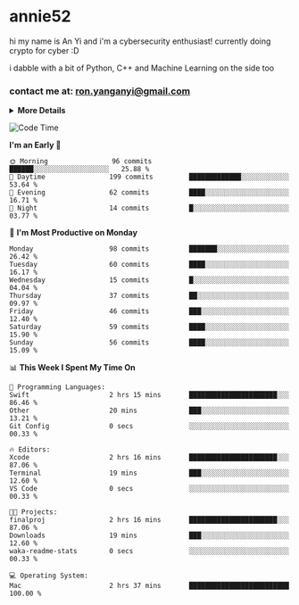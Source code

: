 # annie52 

hi my name is An Yi and i'm a cybersecurity enthusiast!
currently doing crypto for cyber :D

i dabble with a bit of Python, C++ and Machine Learning on the side too

<!--
![trophy](https://github-profile-trophy.vercel.app/?username=yanganyi&theme=discord&no-frame=true&no-bg=false&margin-w=4&row=1)
-->

### contact me at: ron.yanganyi@gmail.com

<details>
<summary>
  <strong>More Details</strong>
</summary>
<br/>

**main langs**

![Python](https://img.shields.io/badge/-Python-black?style=for-the-badge&logo=python)
![C++](https://img.shields.io/badge/-C%2B%2B-black?style=for-the-badge&logo=c%2B%2B)
![Swift](https://img.shields.io/badge/-Swift-black?style=for-the-badge&logo=swift)

**dev envs**

![VSCode](https://img.shields.io/badge/-VS_Code-black?style=for-the-badge&logo=visualstudiocode)
![Figma](https://img.shields.io/badge/-Figma-black?style=for-the-badge&logo=figma)
![XCode](https://img.shields.io/badge/-XCode-black?style=for-the-badge&logo=xcode)
![Github](https://img.shields.io/badge/-Github-black?style=for-the-badge&logo=github)

**browsers**

![Arc Browser](https://img.shields.io/badge/-Arc-black?style=for-the-badge&logo=arc)
![Opera GX](https://img.shields.io/badge/-Opera_GX-black?style=for-the-badge&logo=operagx)
![Firefox](https://img.shields.io/badge/-Firefox-black?style=for-the-badge&logo=firefox)

**devices**

![macOS](https://img.shields.io/badge/-macOS-black?style=for-the-badge&logo=macos)
![Kali Linux](https://img.shields.io/badge/-Kali-black?style=for-the-badge&logo=kalilinux)
![Windows](https://img.shields.io/badge/-Windows-black?style=for-the-badge&logo=windows11)
![Android](https://img.shields.io/badge/-Android-black?style=for-the-badge&logo=android)

</details>

<!--START_SECTION:waka-->
![Code Time](http://img.shields.io/badge/Code%20Time-35%20hrs%205%20mins-blue)

**I'm an Early 🐤** 

```text
🌞 Morning                96 commits          ██████░░░░░░░░░░░░░░░░░░░   25.88 % 
🌆 Daytime                199 commits         █████████████░░░░░░░░░░░░   53.64 % 
🌃 Evening                62 commits          ████░░░░░░░░░░░░░░░░░░░░░   16.71 % 
🌙 Night                  14 commits          █░░░░░░░░░░░░░░░░░░░░░░░░   03.77 % 
```
📅 **I'm Most Productive on Monday** 

```text
Monday                   98 commits          ███████░░░░░░░░░░░░░░░░░░   26.42 % 
Tuesday                  60 commits          ████░░░░░░░░░░░░░░░░░░░░░   16.17 % 
Wednesday                15 commits          █░░░░░░░░░░░░░░░░░░░░░░░░   04.04 % 
Thursday                 37 commits          ██░░░░░░░░░░░░░░░░░░░░░░░   09.97 % 
Friday                   46 commits          ███░░░░░░░░░░░░░░░░░░░░░░   12.40 % 
Saturday                 59 commits          ████░░░░░░░░░░░░░░░░░░░░░   15.90 % 
Sunday                   56 commits          ████░░░░░░░░░░░░░░░░░░░░░   15.09 % 
```


📊 **This Week I Spent My Time On** 

```text
💬 Programming Languages: 
Swift                    2 hrs 15 mins       ██████████████████████░░░   86.46 % 
Other                    20 mins             ███░░░░░░░░░░░░░░░░░░░░░░   13.21 % 
Git Config               0 secs              ░░░░░░░░░░░░░░░░░░░░░░░░░   00.33 % 

🔥 Editors: 
Xcode                    2 hrs 16 mins       ██████████████████████░░░   87.06 % 
Terminal                 19 mins             ███░░░░░░░░░░░░░░░░░░░░░░   12.60 % 
VS Code                  0 secs              ░░░░░░░░░░░░░░░░░░░░░░░░░   00.33 % 

🐱‍💻 Projects: 
finalproj                2 hrs 16 mins       ██████████████████████░░░   87.06 % 
Downloads                19 mins             ███░░░░░░░░░░░░░░░░░░░░░░   12.60 % 
waka-readme-stats        0 secs              ░░░░░░░░░░░░░░░░░░░░░░░░░   00.33 % 

💻 Operating System: 
Mac                      2 hrs 37 mins       █████████████████████████   100.00 % 
```


<!--END_SECTION:waka-->

<!--
## a little background

- I am currently studying at [Hwa Chong Junior College](https://www.hci.edu.sg/), subject combi P CP M E
- Currently doing CTFs and [Leetcode](https://leetcode.com/) daily challenges
- Fluent in English and Chinese, learning Russian and Indonesian

<a href="">
  <img align="centre" src="https://github-readme-stats.vercel.app/api?username=yanganyi&count_private=true&include_all_commits=true&show_icons=true&title_color=007bff&text_color=e7e7e7&icon_color=007bff&bg_color=171c28" />
<a />
-->



<!--
![Top Langs](https://github-readme-stats.vercel.app/api/top-langs/?username=yanganyi&layout=compact&title_color=007bff&text_color=e7e7e7&icon_color=007bff&bg_color=171c28)
-->

<!--
**yanganyi/yanganyi** is a ✨ _special_ ✨ repository because its `README.md` (this file) appears on your GitHub profile.

Here are some ideas to get you started:

- 🔭 I’m currently working on ...
- 🌱 I’m currently learning ...
- 👯 I’m looking to collaborate on ...
- 🤔 I’m looking for help with ...
- 💬 Ask me about ...
- 📫 How to reach me: ...
- 😄 Pronouns: ...
- ⚡ Fun fact: ...
-->
